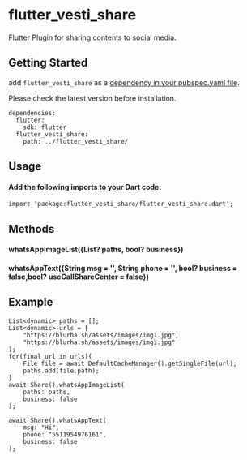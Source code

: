 # flutter_vesti_share

Flutter Plugin for sharing contents to social media.

## Getting Started

add `flutter_vesti_share` as a [dependency in your pubspec.yaml file](https://flutter.io/platform-plugins/).

Please check the latest version before installation.
```
dependencies:
  flutter:
    sdk: flutter
  flutter_vesti_share:
    path: ../flutter_vesti_share/
``` 

## Usage

#### Add the following imports to your Dart code:

```
import 'package:flutter_vesti_share/flutter_vesti_share.dart';
```
## Methods

#### whatsAppImageList({List? paths, bool? business})
#### whatsAppText({String msg = '', String phone = '', bool? business = false,bool? useCallShareCenter = false}) 

## Example

```
List<dynamic> paths = [];
List<dynamic> urls = [
    "https://blurha.sh/assets/images/img1.jpg",
    "https://blurha.sh/assets/images/img1.jpg"
];
for(final url in urls){
    File file = await DefaultCacheManager().getSingleFile(url);
    paths.add(file.path);
}
await Share().whatsAppImageList(
    paths: paths,
    business: false
);

```

```
await Share().whatsAppText(
    msg: "Hi",
    phone: "5511954976161",
    business: false
);
```

